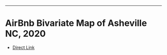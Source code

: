 ----

# AirBnb Bivariate Map of Asheville NC, 2020

- [Direct Link](https://waterlevelmedium.github.io/AirBnbData_WtrLvl/)
